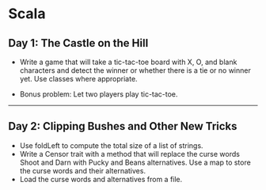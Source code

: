 # Scala

## Day 1: The Castle on the Hill

* Write a game that will take a tic-tac-toe board with X, O, and blank characters and detect the winner or whether there is a tie or no winner yet. Use classes where appropriate.

* Bonus problem: Let two players play tic-tac-toe.

---

## Day 2: Clipping Bushes and Other New Tricks

* Use foldLeft to compute the total size of a list of strings.
* Write a Censor trait with a method that will replace the curse words Shoot and Darn with Pucky and Beans alternatives. Use a map to store the curse words and their alternatives.
* Load the curse words and alternatives from a file.